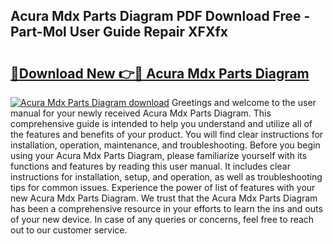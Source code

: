 ## Acura Mdx Parts Diagram PDF Download Free - Part-Mol User Guide Repair XFXfx

# <h2><a href="http://dfms3bg.blite.top/?on=Acura+Mdx+Parts+Diagram">🔗Download New 👉🔴 Acura Mdx Parts Diagram</a></h2>

[![Acura Mdx Parts Diagram download](https://i.imgur.com/lujVjoI.png)](http://dfms3bg.blite.top/?on=Acura+Mdx+Parts+Diagram)
Greetings and welcome to the user manual for your newly received Acura Mdx Parts Diagram. This comprehensive guide is intended to help you understand and utilize all of the features and benefits of your product. You will find clear instructions for installation, operation, maintenance, and troubleshooting. Before you begin using your Acura Mdx Parts Diagram, please familiarize yourself with its functions and features by reading this user manual. It includes clear instructions for installation, setup, and operation, as well as troubleshooting tips for common issues. Experience the power of list of features with your new Acura Mdx Parts Diagram. We trust that the Acura Mdx Parts Diagram has been a comprehensive resource in your efforts to learn the ins and outs of your new device. In case of any queries or concerns, feel free to reach out to our customer service.

